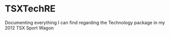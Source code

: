 # TSXTechRE

Documenting everything I can find regarding the Technology package in my 2012 TSX Sport Wagon